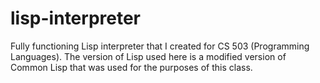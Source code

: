 # lisp-interpreter
Fully functioning Lisp interpreter that I created for CS 503 (Programming Languages). The version of Lisp used here is a modified version of Common Lisp that was used for the purposes of this class.
